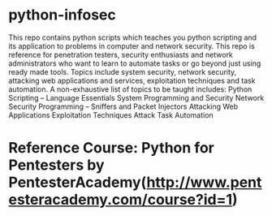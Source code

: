 # python-infosec
This repo contains python scripts  which  teaches you python scripting and its application to problems in computer and network security. This repo is reference  for penetration testers, security enthusiasts and network administrators who want to learn to automate tasks or go beyond just using ready made tools.  Topics include system security, network security, attacking web applications and services, exploitation techniques  and task automation. 
A non-exhaustive list of topics to be taught includes:
	Python Scripting – Language Essentials
	System Programming and Security
	Network Security Programming – Sniffers and Packet Injectors
	Attacking Web Applications
	Exploitation Techniques
	Attack Task Automation

# Reference Course:  Python for Pentesters by PentesterAcademy(http://www.pentesteracademy.com/course?id=1)
